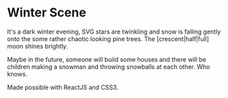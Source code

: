 # Winter Scene

It's a dark winter evening, SVG stars are twinkling and snow is falling gently onto the some rather chaotic looking pine trees. The [crescent|half|full] moon shines brightly. 

Maybe in the future, someone will build some houses and there will be children making a snowman and throwing snowballs at each other. Who knows. 

Made possible with ReactJS and CSS3. 
